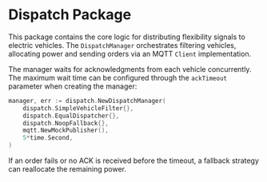 # Dispatch Package

This package contains the core logic for distributing flexibility signals to electric vehicles. The `DispatchManager` orchestrates filtering vehicles, allocating power and sending orders via an MQTT `Client` implementation.

The manager waits for acknowledgments from each vehicle concurrently. The maximum wait time can be configured through the `ackTimeout` parameter when creating the manager:

```go
manager, err := dispatch.NewDispatchManager(
    dispatch.SimpleVehicleFilter{},
    dispatch.EqualDispatcher{},
    dispatch.NoopFallback{},
    mqtt.NewMockPublisher(),
    5*time.Second,
)
```

If an order fails or no ACK is received before the timeout, a fallback strategy can reallocate the remaining power.
